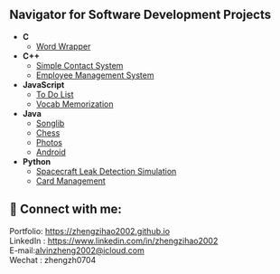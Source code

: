 

 </h1>

<h2>Navigator for Software Development Projects</h2>

- <b>C</b>
  - [Word Wrapper](https://github.com/zhengzihao2002/CS214/tree/main/CS214/Assignment2)
- <b>C++</b>
  - [Simple Contact System](https://github.com/zhengzihao2002/Simple-Contact-System)
  - [Employee Management System](https://github.com/zhengzihao2002/Employee-Management-System)
- <b>JavaScript</b>
  - [To Do List](https://github.com/zhengzihao2002/ToDoList)
  - [Vocab Memorization](https://github.com/zhengzihao2002/quizlet)
- <b>Java</b>
  - [Songlib](https://github.com/zhengzihao2002/Songlib)
  - [Chess](https://github.com/zhengzihao2002/Chess)
  - [Photos](https://github.com/zhengzihao2002/Photos)
  - [Android](https://github.com/zhengzihao2002/Android_Photos)
- <b>Python</b>
  - [Spacecraft Leak Detection Simulation](https://github.com/zhengzihao2002/leak_detection)
  - [Card Management](https://github.com/zhengzihao2002/CardManagement)

<h2> 🤳 Connect with me:</h2>
Portfolio: <a href="https://zhengzihao2002.github.io">https://zhengzihao2002.github.io</a><br>
LinkedIn : <a href="https://www.linkedin.com/in/zihao-zheng-4a07b519b/">https://www.linkedin.com/in/zhengzihao2002</a><br>
E-mail:<a href="mailto:alvinzheng2002@icloud.com">alvinzheng2002@icloud.com</a><br>
Wechat : zhengzh0704



<!--
**zhengzihao2002/zhengzihao2002** is a ✨ _special_ ✨ repository because its `README.md` (this file) appears on your GitHub profile.

Here are some ideas to get you started:

- 🔭 I’m currently working on ...
- 🌱 I’m currently learning ...
- 👯 I’m looking to collaborate on ...
- 🤔 I’m looking for help with ...
- 💬 Ask me about ...
- 📫 How to reach me: ...
- 😄 Pronouns: ...
- ⚡ Fun fact: ...
-->
